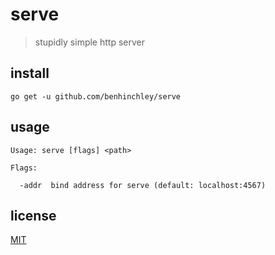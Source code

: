 # serve
> stupidly simple http server

## install
`go get -u github.com/benhinchley/serve`

## usage
```
Usage: serve [flags] <path>

Flags:

  -addr  bind address for serve (default: localhost:4567)
```

## license
[MIT](LICENSE)